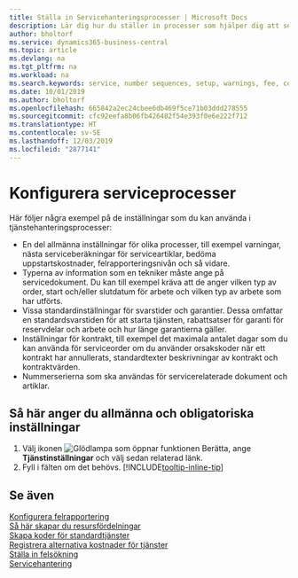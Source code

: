 ```yaml
---
title: Ställa in Servicehanteringsprocesser | Microsoft Docs
description: Lär dig hur du ställer in processer som hjälper dig att se till att kunden är nöjd med din kundservice.
author: bholtorf
ms.service: dynamics365-business-central
ms.topic: article
ms.devlang: na
ms.tgt_pltfrm: na
ms.workload: na
ms.search.keywords: service, number sequences, setup, warnings, fee, contracts, warranties
ms.date: 10/01/2019
ms.author: bholtorf
ms.openlocfilehash: 665842a2ec24cbee6db469f5ce71b03ddd278555
ms.sourcegitcommit: cfc92eefa8b06fb426482f54e393f0e6e222f712
ms.translationtype: HT
ms.contentlocale: sv-SE
ms.lasthandoff: 12/03/2019
ms.locfileid: "2877141"
---
```

# <a name="configure-service-processes"></a>Konfigurera serviceprocesser
Här följer några exempel på de inställningar som du kan använda i tjänstehanteringsprocesser:  
  
* En del allmänna inställningar för olika processer, till exempel varningar, nästa serviceberäkningar för serviceartiklar, bedöma uppstartskostnader, felrapporteringsnivån och så vidare.  
* Typerna av information som en tekniker måste ange på servicedokument. Du kan till exempel kräva att de anger vilken typ av order, start och/eller slutdatum för arbete och vilken typ av arbete som har utförts.  
* Vissa standardinställningar för svarstider och garantier. Dessa omfattar en standardsvarstiden för att starta tjänsten, rabattsatser för garanti för reservdelar och arbete och hur länge garantierna gäller.  
* Inställningar för kontrakt, till exempel det maximala antalet dagar som du kan använda för serviceorder om du använder orsakskoder när ett kontrakt har annullerats, standardtexter beskrivningar av kontrakt och kontraktvärden.  
* Nummerserierna som ska användas för servicerelaterade dokument och artiklar.  

## <a name="to-enter-general-and-mandatory-settings"></a>Så här anger du allmänna och obligatoriska inställningar
1. Välj ikonen ![Glödlampa som öppnar funktionen Berätta](media/ui-search/search_small.png "Berätta vad du vill göra"), ange **Tjänstinställningar** och välj sedan relaterad länk.
2. Fyll i fälten om det behövs. [!INCLUDE[tooltip-inline-tip](includes/tooltip-inline-tip_md.md)]  

## <a name="see-also"></a>Se även  
[Konfigurera felrapportering](service-how-setup-fault-reporting.md)  
[Så här skapar du resursfördelningar](service-how-setup-resource-allocation.md)  
[Skapa koder för standardtjänster](service-how-setup-service-coding.md)  
[Registrera alternativa kostnader för tjänster](service-how-setup-service-costs-pricing.md)  
[Ställa in felsökning](service-how-setup-troubleshooting.md)  
[Servicehantering](service-service.md)  
